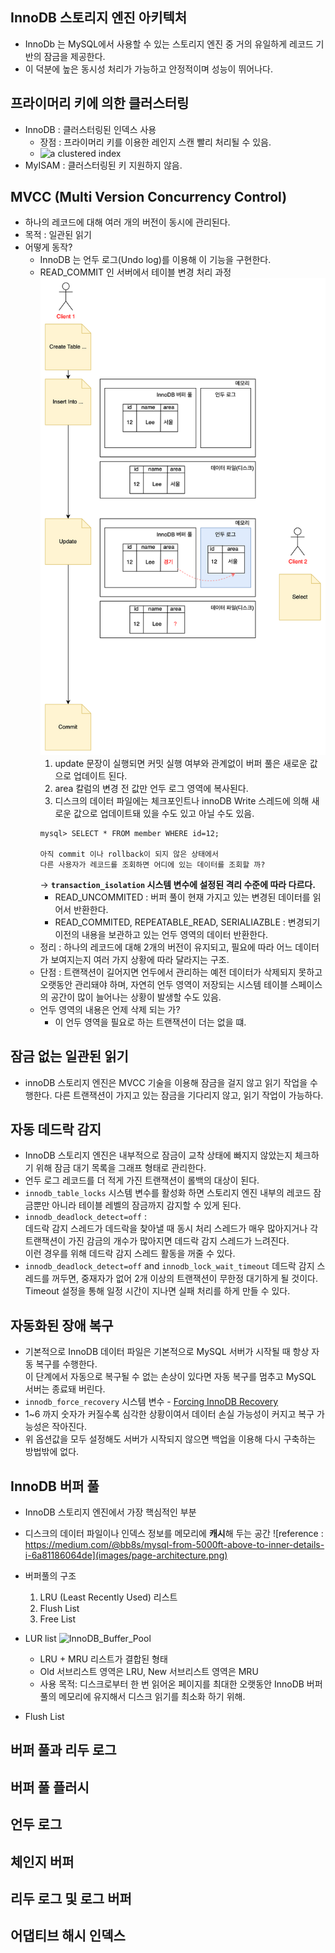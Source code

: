 ## InnoDB 스토리지 엔진 아키텍처
- InnoDb 는 MySQL에서 사용할 수 있는 스토리지 엔진 중 거의 유일하게 레코드 기반의 잠금을 제공한다.
- 이 덕분에 높은 동시성 처리가 가능하고 안정적이며 성능이 뛰어나다.

## 프라이머리 키에 의한 클러스터링
- InnoDB : 클러스터링된 인덱스 사용
    - 장점 : 프라이머리 키를 이용한 레인지 스캔 빨리 처리될 수 있음.
    - ![a clustered index](https://i.stack.imgur.com/H3aOz.png)
- MyISAM : 클러스터링된 키 지원하지 않음.

## MVCC (Multi Version Concurrency Control)
- 하나의 레코드에 대해 여러 개의 버전이 동시에 관리된다.
- 목적 : 일관된 읽기
- 어떻게 동작?
  - InnoDB 는 언두 로그(Undo log)를 이용해 이 기능을 구현한다.
  - READ_COMMIT 인 서버에서 테이블 변경 처리 과정
    ![](images/updo-log-example.png)
    1. update 문장이 실행되면 커밋 실행 여부와 관계없이 버퍼 풀은 새로운 값으로 업데이트 된다.
    2. area 칼럼의 변경 전 값만 언두 로그 영역에 복사된다.
    3. 디스크의 데이터 파일에는 체크포인트나 innoDB Write 스레드에 의해 새로운 값으로 업데이트돼 있을 수도 있고 아닐 수도 있음.
    ```text
    mysql> SELECT * FROM member WHERE id=12;
    
    아직 commit 이나 rollback이 되지 않은 상태에서
    다른 사용자가 레코드를 조회하면 어디에 있는 데이터를 조회할 까?
    ```
    -> **```transaction_isolation``` 시스템 변수에 설정된 격리 수준에 따라 다르다.**
    - READ_UNCOMMITED : 버퍼 풀이 현재 가지고 있는 변경된 데이터를 읽어서 반환한다. 
    - READ_COMMITED, REPEATABLE_READ, SERIALIAZBLE : 변경되기 이전의 내용을 보관하고 있는 언두 영역의 데이터 반환한다.
  - 정리 : 하나의 레코드에 대해 2개의 버전이 유지되고, 필요에 따라 어느 데이터가 보여지는지 여러 가지 상황에 따라 달라지는 구조.
  - 단점 : 트랜잭션이 길어지면 언두에서 관리하는 예전 데이터가 삭제되지 못하고 오랫동안 관리돼야 하며, 자연히 언두 영역이 저장되는 시스템 테이블 스페이스의 공간이 많이 늘어나는 상황이 발생할 수도 있음.
  - 언두 영역의 내용은 언제 삭제 되는 가? 
    - 이 언두 영역을 필요로 하는 트랜잭션이 더는 없을 떄.
    
## 잠금 없는 일관된 읽기
- innoDB 스토리지 엔진은 MVCC 기술을 이용해 잠금을 걸지 않고 읽기 작업을 수행한다. 
  다른 트랜잭션이 가지고 있는 잠금을 기다리지 않고, 읽기 작업이 가능하다.

## 자동 데드락 감지
- InnoDB 스토리지 엔진은 내부적으로 잠금이 교착 상태에 빠지지 않았는지 체크하기 위해 잠금 대기 목록을 그래프 형태로 관리한다.
- 언두 로그 레코드를 더 적게 가진 트랜잭션이 롤백의 대상이 된다.
- ```innodb_table_locks``` 시스템 변수를 활성화 하면 스토리지 엔진 내부의 레코드 잠금뿐만 아니라 테이블 레벨의 잠금까지 감지할 수 있게 된다.
- ```innodb_deadlock_detect=off``` :  
  데드락 감지 스레드가 데드락을 찾아낼 때 동시 처리 스레드가 매우 많아지거나 각 트랜잭션이 가진 감금의 개수가 많아지면 데드락 감지 스레드가 느려진다.  
  이런 경우를 위해 데드락 감지 스레드 활동을 꺼줄 수 있다. 
- ```innodb_deadlock_detect=off``` and ```innodb_lock_wait_timeout``` 데드락 감지 스레드를 꺼두면, 중재자가 없어 2개 이상의 트랜잭션이 무한정 대기하게 될 것이다. Timeout 설정을 통해 일정 시간이 지나면 실패 처리를 하게 만들 수 있다. 

## 자동화된 장애 복구
- 기본적으로 InnoDB 데이터 파일은 기본적으로 MySQL 서버가 시작될 때 항상 자동 복구를 수행한다.  
  이 단계에서 자동으로 복구될 수 없는 손상이 있다면 자동 복구를 멈추고 MySQL 서버는 종료돼 버린다.
- ```innodb_force_recovery``` 시스템 변수 - [Forcing InnoDB Recovery](https://dev.mysql.com/doc/refman/8.0/en/forcing-innodb-recovery.html)
- 1~6 까지 숫자가 커질수록 심각한 상황이여서 데이터 손실 가능성이 커지고 복구 가능성은 작아진다. 
- 위 옵션값을 모두 설정해도 서버가 시작되지 않으면 백업을 이용해 다시 구축하는 방법밖에 없다. 

## InnoDB 버퍼 풀
- InnoDB 스토리지 엔진에서 가장 핵심적인 부분
- 디스크의 데이터 파일이나 인덱스 정보를 메모리에 **캐시**해 두는 공간
![reference : https://medium.com/@bb8s/mysql-from-5000ft-above-to-inner-details-i-6a81186064de](images/page-architecture.png)

- 버퍼풀의 구조
  1. LRU (Least Recently Used) 리스트
  2. Flush List
  3. Free List

- LUR list
![InnoDB_Buffer_Pool](https://user-images.githubusercontent.com/4745789/80299447-138a9880-87b2-11ea-9b0a-888e0ccf4b49.png)
  - LRU + MRU 리스트가 결합된 형태
  - Old 서브리스트 영역은 LRU, New 서브리스트 영역은 MRU 
  - 사용 목적: 디스크로부터 한 번 읽어온 페이지를 최대한 오랫동안 InnoDB 버퍼풀의 메모리에 유지해서 디스크 읽기를 최소화 하기 위해.
- Flush List

## 버퍼 풀과 리두 로그

## 버퍼 풀 플러시

## 언두 로그

## 체인지 버퍼

## 리두 로그 및 로그 버퍼

## 어댑티브 해시 인덱스